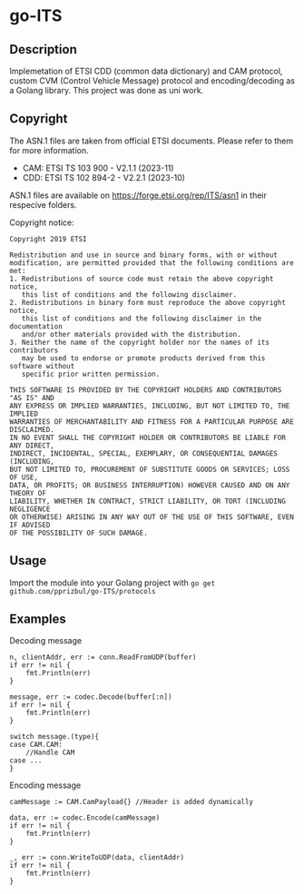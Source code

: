 # go-ITS

## Description
Implemetation of ETSI CDD (common data dictionary) and CAM protocol, custom CVM (Control Vehicle Message) protocol and encoding/decoding as a Golang library. 
This project was done as uni work.

## Copyright
The ASN.1 files are taken from official ETSI documents. Please refer to them for more information.

- CAM: ETSI TS 103 900 - V2.1.1 (2023-11)
- CDD: ETSI TS 102 894-2 - V2.2.1 (2023-10)

ASN.1 files are available on https://forge.etsi.org/rep/ITS/asn1 in their respecive folders.

Copyright notice:
```
Copyright 2019 ETSI

Redistribution and use in source and binary forms, with or without 
modification, are permitted provided that the following conditions are met:
1. Redistributions of source code must retain the above copyright notice, 
   this list of conditions and the following disclaimer.
2. Redistributions in binary form must reproduce the above copyright notice, 
   this list of conditions and the following disclaimer in the documentation 
   and/or other materials provided with the distribution.
3. Neither the name of the copyright holder nor the names of its contributors 
   may be used to endorse or promote products derived from this software without 
   specific prior written permission.

THIS SOFTWARE IS PROVIDED BY THE COPYRIGHT HOLDERS AND CONTRIBUTORS "AS IS" AND 
ANY EXPRESS OR IMPLIED WARRANTIES, INCLUDING, BUT NOT LIMITED TO, THE IMPLIED 
WARRANTIES OF MERCHANTABILITY AND FITNESS FOR A PARTICULAR PURPOSE ARE DISCLAIMED. 
IN NO EVENT SHALL THE COPYRIGHT HOLDER OR CONTRIBUTORS BE LIABLE FOR ANY DIRECT, 
INDIRECT, INCIDENTAL, SPECIAL, EXEMPLARY, OR CONSEQUENTIAL DAMAGES (INCLUDING, 
BUT NOT LIMITED TO, PROCUREMENT OF SUBSTITUTE GOODS OR SERVICES; LOSS OF USE, 
DATA, OR PROFITS; OR BUSINESS INTERRUPTION) HOWEVER CAUSED AND ON ANY THEORY OF 
LIABILITY, WHETHER IN CONTRACT, STRICT LIABILITY, OR TORT (INCLUDING NEGLIGENCE 
OR OTHERWISE) ARISING IN ANY WAY OUT OF THE USE OF THIS SOFTWARE, EVEN IF ADVISED 
OF THE POSSIBILITY OF SUCH DAMAGE.

```


## Usage

Import the module into your Golang project with `go get github.com/pprizbul/go-ITS/protocols`

## Examples

Decoding message
```
n, clientAddr, err := conn.ReadFromUDP(buffer)
if err != nil {
    fmt.Println(err)
}

message, err := codec.Decode(buffer[:n])
if err != nil {
    fmt.Println(err)
}

switch message.(type){
case CAM.CAM:
    //Handle CAM
case ...
}
```

Encoding message
```
camMessage := CAM.CamPayload{} //Header is added dynamically

data, err := codec.Encode(camMessage)
if err != nil {
    fmt.Println(err)
}

_, err := conn.WriteToUDP(data, clientAddr)
if err != nil {
    fmt.Println(err)
}
```